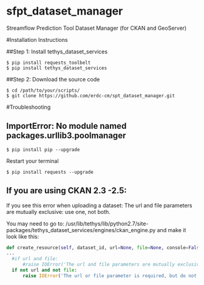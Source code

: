 # sfpt_dataset_manager
Streamflow Prediction Tool Dataset Manager (for CKAN and GeoServer)

#Installation Instructions

##Step 1: Install tethys_dataset_services
```
$ pip install requests_toolbelt
$ pip install tethys_dataset_services
```
##Step 2: Download the source code
```
$ cd /path/to/your/scripts/
$ git clone https://github.com/erdc-cm/spt_dataset_manager.git
```

#Troubleshooting
## ImportError: No module named packages.urllib3.poolmanager
```
$ pip install pip --upgrade
```
Restart your terminal
```
$ pip install requests --upgrade
```
## If you are using CKAN 2.3 -2.5:
If you see this error when uploading a dataset: The url and file parameters are mutually exclusive: use one, not both.

You may need to go to: /usr/lib/tethys/lib/python2.7/site-packages/tethys_dataset_services/engines/ckan_engine.py
and make it look like this:
```python
def create_resource(self, dataset_id, url=None, file=None, console=False, **kwargs):
...
  #if url and file:
      #raise IOError('The url and file parameters are mutually exclusive: use one, not both.')
  if not url and not file:
      raise IOError('The url or file parameter is required, but do not use both.')


```
